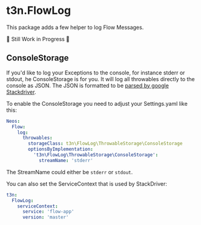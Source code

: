 # t3n.FlowLog

This package adds a few helper to log Flow Messages.

🔧 Still Work in Progress 🔧

## ConsoleStorage

If you'd like to log your Exceptions to the console, for instance stderr or stdout, he ConsoleStorage is for you.
It will log all throwables directly to the console as JSON. The JSON is formatted to be [parsed by google Stackdriver](https://cloud.google.com/error-reporting/reference/rest/v1beta1/projects.events/report#ReportedErrorEvent).

To enable the ConsoleStorage you need to adjust your Settings.yaml like this:

```yaml
Neos:
  Flow:
    log:
      throwables:
        storageClass: t3n\FlowLog\ThrowableStorage\ConsoleStorage
        optionsByImplementation:
          't3n\FlowLog\ThrowableStorage\ConsoleStorage':
            streamName: 'stderr'
```

The StreamName could either be `stderr` or `stdout`.

You can also set the ServiceContext that is used by StackDriver:
```yaml
t3n:
  FlowLog:
    serviceContext:
      service: 'flow-app'
      version: 'master'

```
